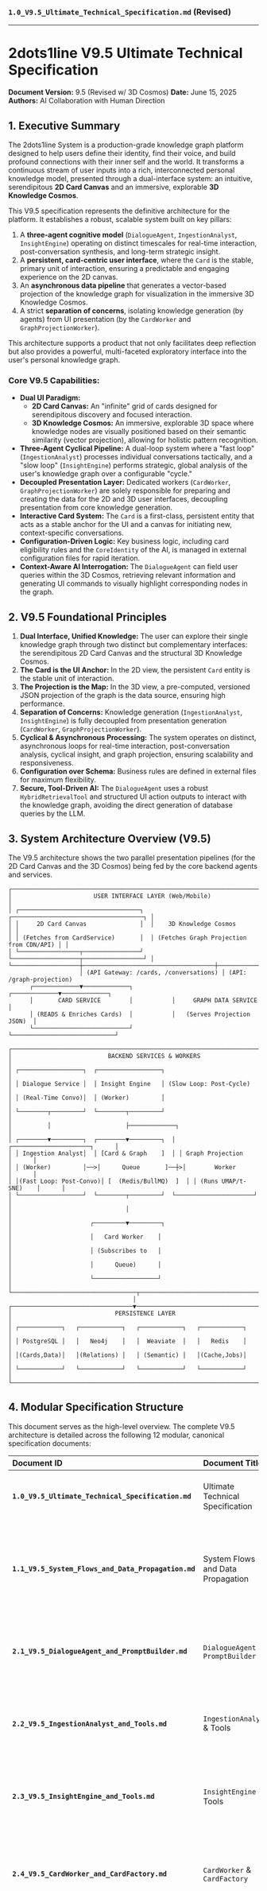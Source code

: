 ### **`1.0_V9.5_Ultimate_Technical_Specification.md` (Revised)**

---

# **2dots1line V9.5 Ultimate Technical Specification**

**Document Version:** 9.5 (Revised w/ 3D Cosmos)
**Date:** June 15, 2025
**Authors:** AI Collaboration with Human Direction

## **1. Executive Summary**

The 2dots1line System is a production-grade knowledge graph platform designed to help users define their identity, find their voice, and build profound connections with their inner self and the world. It transforms a continuous stream of user inputs into a rich, interconnected personal knowledge model, presented through a dual-interface system: an intuitive, serendipitous **2D Card Canvas** and an immersive, explorable **3D Knowledge Cosmos**.

This V9.5 specification represents the definitive architecture for the platform. It establishes a robust, scalable system built on key pillars:
1.  A **three-agent cognitive model** (`DialogueAgent`, `IngestionAnalyst`, `InsightEngine`) operating on distinct timescales for real-time interaction, post-conversation synthesis, and long-term strategic insight.
2.  A **persistent, card-centric user interface**, where the `Card` is the stable, primary unit of interaction, ensuring a predictable and engaging experience on the 2D canvas.
3.  An **asynchronous data pipeline** that generates a vector-based projection of the knowledge graph for visualization in the immersive 3D Knowledge Cosmos.
4.  A strict **separation of concerns**, isolating knowledge generation (by agents) from UI presentation (by the `CardWorker` and `GraphProjectionWorker`).

This architecture supports a product that not only facilitates deep reflection but also provides a powerful, multi-faceted exploratory interface into the user's personal knowledge graph.

### **Core V9.5 Capabilities:**

*   **Dual UI Paradigm:**
    *   **2D Card Canvas:** An "infinite" grid of cards designed for serendipitous discovery and focused interaction.
    *   **3D Knowledge Cosmos:** An immersive, explorable 3D space where knowledge nodes are visually positioned based on their semantic similarity (vector projection), allowing for holistic pattern recognition.
*   **Three-Agent Cyclical Pipeline:** A dual-loop system where a "fast loop" (`IngestionAnalyst`) processes individual conversations tactically, and a "slow loop" (`InsightEngine`) performs strategic, global analysis of the user's knowledge graph over a configurable "cycle."
*   **Decoupled Presentation Layer:** Dedicated workers (`CardWorker`, `GraphProjectionWorker`) are solely responsible for preparing and creating the data for the 2D and 3D user interfaces, decoupling presentation from core knowledge generation.
*   **Interactive Card System:** The `Card` is a first-class, persistent entity that acts as a stable anchor for the UI and a canvas for initiating new, context-specific conversations.
*   **Configuration-Driven Logic:** Key business logic, including card eligibility rules and the `CoreIdentity` of the AI, is managed in external configuration files for rapid iteration.
*   **Context-Aware AI Interrogation:** The `DialogueAgent` can field user queries within the 3D Cosmos, retrieving relevant information and generating UI commands to visually highlight corresponding nodes in the graph.

## **2. V9.5 Foundational Principles**

1.  **Dual Interface, Unified Knowledge:** The user can explore their single knowledge graph through two distinct but complementary interfaces: the serendipitous 2D Card Canvas and the structural 3D Knowledge Cosmos.
2.  **The Card is the UI Anchor:** In the 2D view, the persistent `Card` entity is the stable unit of interaction.
3.  **The Projection is the Map:** In the 3D view, a pre-computed, versioned JSON projection of the graph is the data source, ensuring high performance.
4.  **Separation of Concerns:** Knowledge generation (`IngestionAnalyst`, `InsightEngine`) is fully decoupled from presentation generation (`CardWorker`, `GraphProjectionWorker`).
5.  **Cyclical & Asynchronous Processing:** The system operates on distinct, asynchronous loops for real-time interaction, post-conversation analysis, cyclical insight, and graph projection, ensuring scalability and responsiveness.
6.  **Configuration over Schema:** Business rules are defined in external files for maximum flexibility.
7.  **Secure, Tool-Driven AI:** The `DialogueAgent` uses a robust `HybridRetrievalTool` and structured UI action outputs to interact with the knowledge graph, avoiding the direct generation of database queries by the LLM.

## **3. System Architecture Overview (V9.5)**

The V9.5 architecture shows the two parallel presentation pipelines (for the 2D Card Canvas and the 3D Cosmos) being fed by the core backend agents and services.

```
┌───────────────────────────────────────────────────────────────────────────────┐
│                       USER INTERFACE LAYER (Web/Mobile)                       │
│ ┌──────────────────────────────────┐  ┌─────────────────────────────────────┐ │
│ │     2D Card Canvas               │  │    3D Knowledge Cosmos              │ │
│ │ (Fetches from CardService)       │  │ (Fetches Graph Projection from CDN/API) │ │
│ └─────────────────┬────────────────┘  └───────────────────┬─────────────────┘ │
└───────────────────┼─────────────────────────────────────┼─────────────────────┘
                    │ (API Gateway: /cards, /conversations) │ (API: /graph-projection)
      ┌─────────────▼─────────────┐           ┌─────────────▼─────────────┐
      │       CARD SERVICE        │           │     GRAPH DATA SERVICE    │
      │ (READS & Enriches Cards)  │           │   (Serves Projection JSON)  │
      └───────────────────────────┘           └─────────────────────────────┘

┌───────────────────────────────────────────────────────────────────────────────┐
│                           BACKEND SERVICES & WORKERS                          │
│ ┌──────────────────┐  ┌──────────────────┐                                    │
│ │ Dialogue Service │  │ Insight Engine   │ (Slow Loop: Post-Cycle)           │
│ │ (Real-Time Convo)│  │ (Worker)         │                                   │
│ └────────┬─────────┘  └────────┬─────────┘                                   │
│          │                     ├─────────────┐                               │
│ ┌────────▼─────────┐  ┌────────▼─────────┐  │ ┌──────────────────────┐      │
│ │ Ingestion Analyst│  │ [Card & Graph    ]  │ │ Graph Projection     │      │
│ │ (Worker)         │──>│      Queue       ]──┼>│        Worker        │      │
│ │(Fast Loop: Post-Convo)│ [  (Redis/BullMQ)  ]  │ │ (Runs UMAP/t-SNE)    │      │
│ └──────────────────┘  └────────┬─────────┘  └──────────────────────┘      │
│                                │                                           │
│                      ┌─────────▼─────────┐                                  │
│                      │   Card Worker    │                                  │
│                      │ (Subscribes to   │                                  │
│                      │      Queue)      │                                  │
│                      └──────────────────┘                                  │
└───────────────────────────────────┬─────────────────────────────────────────┘
                                   │
┌──────────────────────────────────▼──────────────────────────────────────────┐
│                             PERSISTENCE LAYER                               │
│ ┌────────────┐   ┌────────────┐   ┌────────────┐   ┌────────────┐         │
│ │ PostgreSQL │   │   Neo4j    │   │  Weaviate  │   │   Redis    │         │
│ │(Cards,Data)│   │(Relations) │   │ (Semantic) │   │(Cache,Jobs)│         │
│ └────────────┘   └────────────┘   └────────────┘   └────────────┘         │
└───────────────────────────────────────────────────────────────────────────┘
```

## **4. Modular Specification Structure**

This document serves as the high-level overview. The complete V9.5 architecture is detailed across the following 12 modular, canonical specification documents:

| Document ID                                             | Document Title                                              | Purpose                                                                                                                                                                                                                                                                                              |
| :------------------------------------------------------ | :---------------------------------------------------------- | :--------------------------------------------------------------------------------------------------------------------------------------------------------------------------------------------------------------------------------------------------------------------------------------------------- |
| **`1.0_V9.5_Ultimate_Technical_Specification.md`**      | Ultimate Technical Specification                            | **(This Document)** The high-level entry point, system overview, and table of contents for the entire V9.5 architecture.                                                                                                                                                                               |
| **`1.1_V9.5_System_Flows_and_Data_Propagation.md`**     | System Flows and Data Propagation                           | Provides detailed flowcharts and step-by-step descriptions of the **four** primary system loops (Real-Time Conversation, Fast Loop Ingestion, Slow Loop Insight, and the Graph Projection Pipeline), showing how data moves between components.                                                               |
| **`2.1_V9.5_DialogueAgent_and_PromptBuilder.md`**       | `DialogueAgent` & `PromptBuilder`                           | A deep dive into the real-time `DialogueAgent`, its stateful turn-by-turn logic, its use of the `PromptBuilder`, and how its output can include `ui_actions` for the 3D Cosmos.                                                                                                                   |
| **`2.2_V9.5_IngestionAnalyst_and_Tools.md`**            | `IngestionAnalyst` & Tools                                  | A detailed specification for the asynchronous `IngestionAnalyst` worker, its "Single Synthesis Call," and how it publishes events for both the `CardWorker` and `GraphProjectionWorker`.                                                                                                          |
| **`2.3_V9.5_InsightEngine_and_Tools.md`**               | `InsightEngine` & Tools                                     | A deep dive into the strategic `InsightEngine` worker, its cyclical analysis, and how its ontology/profile/quest outputs trigger downstream events for the presentation layer workers.                                                                                                                    |
| **`2.4_V9.5_CardWorker_and_CardFactory.md`**            | `CardWorker` & `CardFactory`                                | A dedicated guide for the `CardWorker`, detailing how it consumes events, uses the `CardFactory` service, applies `card_eligibility_rules.json`, and creates the final `Card` records in PostgreSQL for the 2D canvas.                                                                                   |
| **`2.5_V9.5_3D_Cosmos_and_Data_Pipeline.md`**           | **3D Cosmos & Data Pipeline**                               | **(New)** A dedicated guide for the 3D Knowledge Cosmos UI. It details the `GraphProjectionWorker`'s data pipeline (Neo4j -> Weaviate -> UMAP -> PG/CDN), the API for serving projection data, and the frontend's responsibilities for rendering and interaction.                               |
| **`3.1_V9.5_Database_Schema_Unified.md`**               | Database Schema (Unified)                                   | The single source of truth for all database schemas, containing the final Prisma (PostgreSQL), Cypher DDL (Neo4j), and JSON (Weaviate) schemas. **It will be updated to include the `user_graph_projections` table.**                                                                                      |
| **`3.2_V9.5_Context_Packages_and_State.md`**            | Context Packages & State                                    | A detailed manifest of every `Context Package` (e.g., `UserMemoryProfile`), defining its structure, its persistence location, and which agents read/write it.                                                                                                                                         |
| **`4.1_V9.5_Tooling_Architecture_and_Registry.md`**     | Tooling Architecture & `ToolRegistry`                       | Defines the V9.x "Configurable Composite Tool" architecture, the `ToolRegistry`, the distinction between Atomic and Composite tools, and a catalog of all tools in the system.                                                                                                                             |
| **`4.2_V9.5_Configuration_Files.md`**                   | Configuration Files                                         | A central repository defining the structure and purpose of every critical business logic configuration file (`CoreIdentity.yaml`, `card_eligibility_rules.json`, etc.).                                                                                                                            |
| **`5.1_V9.5_Monorepo_and_Deployment.md`**                 | Monorepo & Deployment                                       | The definitive V9.x file-level monorepo structure. **It will be updated to include the new `workers/graph-projection-worker/`.**                                                                                                                                                                 |